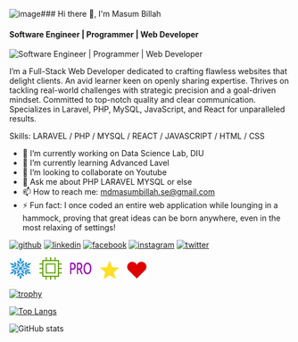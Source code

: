 ![image](https://github.com/user-attachments/assets/803f2997-933b-48bc-95c0-3e1871e1e428)### Hi there 👋, I'm Masum Billah
#### Software Engineer | Programmer | Web Developer
![Software Engineer | Programmer | Web Developer]()

I’m a Full-Stack Web Developer dedicated to crafting flawless websites that delight clients. An avid learner keen on openly sharing expertise. Thrives on tackling real-world challenges with strategic precision and a goal-driven mindset. Committed to top-notch quality and clear communication. Specializes in Laravel, PHP, MySQL, JavaScript, and React for unparalleled results.

Skills: LARAVEL / PHP  / MYSQL / REACT / JAVASCRIPT / HTML / CSS

- 🔭 I’m currently working on Data Science Lab, DIU 
- 🌱 I’m currently learning Advanced Lavel  
- 👯 I’m looking to collaborate on Youtube 
- 💬 Ask me about PHP LARAVEL MYSQL or else 
- 📫 How to reach me: mdmasumbillah.se@gmail.com 
- ⚡ Fun fact: I once coded an entire web application while lounging in a hammock, proving that great ideas can be born anywhere, even in the most relaxing of settings! 


[<img src='https://cdn.jsdelivr.net/npm/simple-icons@3.0.1/icons/github.svg' alt='github' height='40'>](https://github.com/DiuMasum)  [<img src='https://cdn.jsdelivr.net/npm/simple-icons@3.0.1/icons/linkedin.svg' alt='linkedin' height='40'>](https://www.linkedin.com/in/mdmasumbillah33/)  [<img src='https://cdn.jsdelivr.net/npm/simple-icons@3.0.1/icons/facebook.svg' alt='facebook' height='40'>](https://www.facebook.com/mohammad.masumsahriar)  [<img src='https://cdn.jsdelivr.net/npm/simple-icons@3.0.1/icons/instagram.svg' alt='instagram' height='40'>](https://www.instagram.com/masum.sahriar/)  [<img src='https://cdn.jsdelivr.net/npm/simple-icons@3.0.1/icons/twitter.svg' alt='twitter' height='40'>](https://twitter.com/masum_sahriar_)  

<a href='https://archiveprogram.github.com/'><img src='https://raw.githubusercontent.com/acervenky/animated-github-badges/master/assets/acbadge.gif' width='40' height='40'></a> <a href='https://docs.github.com/en/developers'><img src='https://raw.githubusercontent.com/acervenky/animated-github-badges/master/assets/devbadge.gif' width='40' height='40'></a> <a href='https://github.com/pricing'><img src='https://raw.githubusercontent.com/acervenky/animated-github-badges/master/assets/pro.gif' width='40' height='40'></a> <a href='https://stars.github.com/'><img src='https://raw.githubusercontent.com/acervenky/animated-github-badges/master/assets/starbadge.gif' width='35' height='35'></a> <a href='https://docs.github.com/en/github/supporting-the-open-source-community-with-github-sponsors'><img src='https://raw.githubusercontent.com/acervenky/animated-github-badges/master/assets/sponsorbadge.gif' width='35' height='35'></a> 

[![trophy](https://github-profile-trophy.vercel.app/?username=DiuMasum)](https://github.com/ryo-ma/github-profile-trophy)

[![Top Langs](https://github-readme-stats.vercel.app/api/top-langs/?username=DiuMasum)](https://github.com/anuraghazra/github-readme-stats)

![GitHub stats](https://github-readme-stats.vercel.app/api?username=DiuMasum&show_icons=true)  

